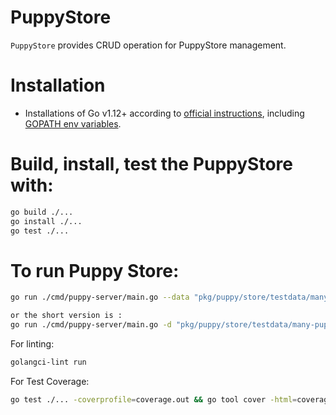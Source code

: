 # PuppyStore
`PuppyStore` provides CRUD operation for PuppyStore management.

# Installation
- Installations of Go v1.12+ according to [official instructions](https://golang.org/doc/install), including [GOPATH env variables](https://golang.org/doc/code.html#GOPATH).

# Build, install, test the PuppyStore with:

```bash
go build ./...
go install ./...
go test ./...
```
# To run Puppy Store:
```bash
go run ./cmd/puppy-server/main.go --data "pkg/puppy/store/testdata/many-puppies.json"

or the short version is :
go run ./cmd/puppy-server/main.go -d "pkg/puppy/store/testdata/many-puppies.json"
```
For linting:
```bash
golangci-lint run
```
For Test Coverage:
```bash
go test ./... -coverprofile=coverage.out && go tool cover -html=coverage.out
```